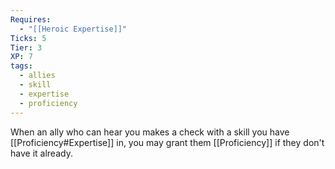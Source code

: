```yaml
---
Requires:
  - "[[Heroic Expertise]]"
Ticks: 5
Tier: 3
XP: 7
tags:
  - allies
  - skill
  - expertise
  - proficiency
---
```

When an ally who can hear you makes a check with a skill you have [[Proficiency#Expertise]] in, you may grant them [[Proficiency]] if they don't have it already.